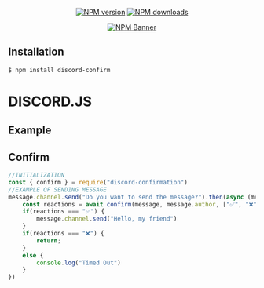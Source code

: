 <div align="center">

  <p>
    <a href="https://www.npmjs.com/package/discord-confirm"><img src="https://img.shields.io/npm/v/discord-confirm?maxAge=3600" alt="NPM version" /></a>
<a href="https://www.npmjs.com/package/discord-confirm"><img src="https://img.shields.io/npm/dt/discord-confirm?maxAge=3600" alt="NPM downloads" /></a>
  </p>

  <p>
    <a href="https://www.npmjs.com/package/discord-confirm"><img src="https://nodei.co/npm/discord-confirm.png?downloads=true&stars=true" alt="NPM Banner"></a>
  </p>
</div>

## Installation
```sh
$ npm install discord-confirm
```

<h1>DISCORD.JS</h2>

## Example

## Confirm
```js
//INITIALIZATION
const { confirm } = require("discord-confirmation")
//EXAMPLE OF SENDING MESSAGE
message.channel.send("Do you want to send the message?").then(async (message) => {
    const reactions = await confirm(message, message.author, ["✅", "❌"], 10000); //TIME IS IN MILLISECONDS
    if(reactions === "✅") {
        message.channel.send("Hello, my friend")
    }
    if(reactions === "❌") {
        return;
    }
    else {
        console.log("Timed Out")
    }
})
```
